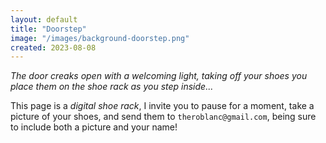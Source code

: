 ```yaml
---
layout: default
title: "Doorstep"
image: "/images/background-doorstep.png"
created: 2023-08-08
---
```


*The door creaks open with a welcoming light, taking off your shoes you place them on the shoe rack as you step inside...*

This page is a *digital shoe rack*, I invite you to pause for a moment, take a picture of your shoes, and send them to `theroblanc@gmail.com`, being sure to include both a picture and your name!

<div class="shoes">
